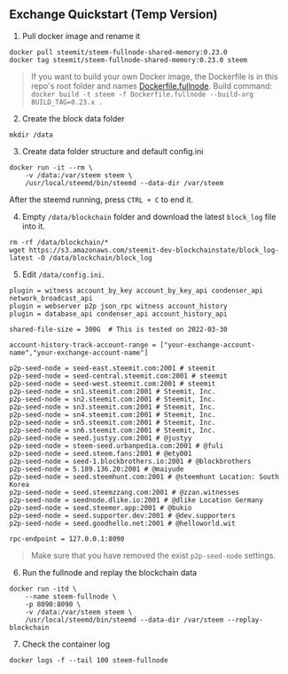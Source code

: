 Exchange Quickstart (Temp Version)
-------------------

1. Pull docker image and rename it
```
docker pull steemit/steem-fullnode-shared-memory:0.23.0
docker tag steemit/steem-fullnode-shared-memory:0.23.0 steem
```
> If you want to build your own Docker image, the Dockerfile is in this repo's root folder and names [Dockerfile.fullnode](https://github.com/steemit/steem/blob/exchange_node_build_doc/Dockerfile.fullnode).
> Build command: `docker build -t steem -f Dockerfile.fullnode --build-arg BUILD_TAG=0.23.x .`

2. Create the block data folder
```
mkdir /data
```

3. Create data folder structure and default config.ini
```
docker run -it --rm \
    -v /data:/var/steem steem \
    /usr/local/steemd/bin/steemd --data-dir /var/steem
```
After the steemd running, press `CTRL + C` to end it.

4. Empty `/data/blockchain` folder and download the latest `block_log` file into it.
```
rm -rf /data/blockchain/*
wget https://s3.amazonaws.com/steemit-dev-blockchainstate/block_log-latest -O /data/blockchain/block_log
```

5. Edit `/data/config.ini`.
```
plugin = witness account_by_key account_by_key_api condenser_api network_broadcast_api
plugin = webserver p2p json_rpc witness account_history
plugin = database_api condenser_api account_history_api

shared-file-size = 300G  # This is tested on 2022-03-30

account-history-track-account-range = ["your-exchange-account-name","your-exchange-account-name"]

p2p-seed-node = seed-east.steemit.com:2001 # steemit
p2p-seed-node = seed-central.steemit.com:2001 # steemit
p2p-seed-node = seed-west.steemit.com:2001 # steemit
p2p-seed-node = sn1.steemit.com:2001 # Steemit, Inc.
p2p-seed-node = sn2.steemit.com:2001 # Steemit, Inc.
p2p-seed-node = sn3.steemit.com:2001 # Steemit, Inc.
p2p-seed-node = sn4.steemit.com:2001 # Steemit, Inc.
p2p-seed-node = sn5.steemit.com:2001 # Steemit, Inc.
p2p-seed-node = sn6.steemit.com:2001 # Steemit, Inc.
p2p-seed-node = seed.justyy.com:2001 # @justyy
p2p-seed-node = steem-seed.urbanpedia.com:2001 # @fuli
p2p-seed-node = seed.steem.fans:2001 # @ety001
p2p-seed-node = seed-1.blockbrothers.io:2001 # @blockbrothers
p2p-seed-node = 5.189.136.20:2001 # @maiyude
p2p-seed-node = seed.steemhunt.com:2001 # @steemhunt Location: South Korea
p2p-seed-node = seed.steemzzang.com:2001 # @zzan.witnesses
p2p-seed-node = seednode.dlike.io:2001 # @dlike Location Germany
p2p-seed-node = seed.steemer.app:2001 # @bukio
p2p-seed-node = seed.supporter.dev:2001 # @dev.supporters
p2p-seed-node = seed.goodhello.net:2001 # @helloworld.wit

rpc-endpoint = 127.0.0.1:8090
```

> Make sure that you have removed the exist `p2p-seed-node` settings.

6. Run the fullnode and replay the blockchain data
```
docker run -itd \
    --name steem-fullnode \
    -p 8090:8090 \
    -v /data:/var/steem steem \
    /usr/local/steemd/bin/steemd --data-dir /var/steem --replay-blockchain
```

7. Check the container log
```
docker logs -f --tail 100 steem-fullnode
```

